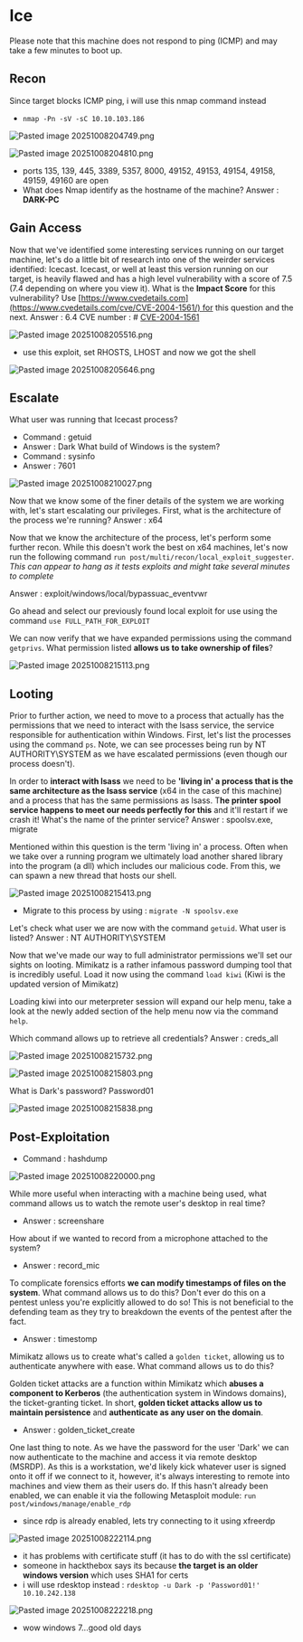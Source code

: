 # Ice
Please note that this machine does not respond to ping (ICMP) and may take a few minutes to boot up.

## Recon

Since target blocks ICMP ping, i will use this nmap command instead
- `nmap -Pn -sV -sC 10.10.103.186`

![Pasted image 20251008204749.png](thm_pics/Pasted%20image%2020251008204749.png)

![Pasted image 20251008204810.png](thm_pics/Pasted%20image%2020251008204810.png)

- ports 135, 139, 445, 3389, 5357, 8000, 49152, 49153, 49154, 49158, 49159, 49160 are open
- What does Nmap identify as the hostname of the machine?
Answer : **DARK-PC**

## Gain Access
Now that we've identified some interesting services running on our target machine, let's do a little bit of research into one of the weirder services identified: Icecast. Icecast, or well at least this version running on our target, is heavily flawed and has a high level vulnerability with a score of 7.5 (7.4 depending on where you view it). What is the **Impact Score** for this vulnerability? Use [https://www.cvedetails.com](https://www.cvedetails.com/cve/CVE-2004-1561/) for this question and the next.
Answer : 6.4
CVE number : # [CVE-2004-1561](https://www.cvedetails.com/cve/CVE-2004-1561/ "CVE-2004-1561 security vulnerability details")

![Pasted image 20251008205516.png](thm_pics/Pasted%20image%2020251008205516.png)

- use this exploit, set RHOSTS, LHOST and now we got the shell

![Pasted image 20251008205646.png](thm_pics/Pasted%20image%2020251008205646.png)

## Escalate
What user was running that Icecast process? 
- Command : getuid
- Answer : Dark
What build of Windows is the system?
- Command : sysinfo
- Answer : 7601

![Pasted image 20251008210027.png](thm_pics/Pasted%20image%2020251008210027.png)

Now that we know some of the finer details of the system we are working with, let's start escalating our privileges. First, what is the architecture of the process we're running?
Answer : x64

Now that we know the architecture of the process, let's perform some further recon. While this doesn't work the best on x64 machines, let's now run the following command `run post/multi/recon/local_exploit_suggester`. *This can appear to hang as it tests exploits and might take several minutes to complete*

Answer : exploit/windows/local/bypassuac_eventvwr

Go ahead and select our previously found local exploit for use using the command `use FULL_PATH_FOR_EXPLOIT`

We can now verify that we have expanded permissions using the command `getprivs`. What permission listed **allows us to take ownership of files**?

![Pasted image 20251008215113.png](thm_pics/Pasted%20image%2020251008215113.png)

## Looting
Prior to further action, we need to move to a process that actually has the permissions that we need to interact with the lsass service, the service responsible for authentication within Windows. First, let's list the processes using the command `ps`. Note, we can see processes being run by NT AUTHORITY\SYSTEM as we have escalated permissions (even though our process doesn't).

In order to **interact with lsass** we need to be **'living in' a process that is the same architecture as the lsass service** (x64 in the case of this machine) and a process that has the same permissions as lsass. T**he printer spool service happens to meet our needs perfectly for this** and it'll restart if we crash it! What's the name of the printer service?
Answer : spoolsv.exe, migrate

Mentioned within this question is the term 'living in' a process. Often when we take over a running program we ultimately load another shared library into the program (a dll) which includes our malicious code. From this, we can spawn a new thread that hosts our shell.

![Pasted image 20251008215413.png](thm_pics/Pasted%20image%2020251008215413.png)

- Migrate to this process by using : `migrate -N spoolsv.exe`

Let's check what user we are now with the command `getuid`. What user is listed?
Answer : NT AUTHORITY\SYSTEM

Now that we've made our way to full administrator permissions we'll set our sights on looting. Mimikatz is a rather infamous password dumping tool that is incredibly useful. Load it now using the command `load kiwi` (Kiwi is the updated version of Mimikatz)

Loading kiwi into our meterpreter session will expand our help menu, take a look at the newly added section of the help menu now via the command `help`.

Which command allows up to retrieve all credentials?
Answer : creds_all

![Pasted image 20251008215732.png](thm_pics/Pasted%20image%2020251008215732.png)

![Pasted image 20251008215803.png](thm_pics/Pasted%20image%2020251008215803.png)

What is Dark's password?
Password01

![Pasted image 20251008215838.png](thm_pics/Pasted%20image%2020251008215838.png)

## Post-Exploitation
- Command : hashdump

![Pasted image 20251008220000.png](thm_pics/Pasted%20image%2020251008220000.png)

While more useful when interacting with a machine being used, what command allows us to watch the remote user's desktop in real time?
- Answer :  screenshare

How about if we wanted to record from a microphone attached to the system?
- Answer : record_mic

To complicate forensics efforts **we can modify timestamps of files on the system**. What command allows us to do this? Don't ever do this on a pentest unless you're explicitly allowed to do so! This is not beneficial to the defending team as they try to breakdown the events of the pentest after the fact.
- Answer : timestomp

Mimikatz allows us to create what's called a `golden ticket`, allowing us to authenticate anywhere with ease. What command allows us to do this?

Golden ticket attacks are a function within Mimikatz which **abuses a component to Kerberos** (the authentication system in Windows domains), the ticket-granting ticket. In short, **golden ticket attacks allow us to maintain persistence** and **authenticate as any user on the domain**.
- Answer : golden_ticket_create

One last thing to note. As we have the password for the user 'Dark' we can now authenticate to the machine and access it via remote desktop (MSRDP). As this is a workstation, we'd likely kick whatever user is signed onto it off if we connect to it, however, it's always interesting to remote into machines and view them as their users do. If this hasn't already been enabled, we can enable it via the following Metasploit module: `run post/windows/manage/enable_rdp`

- since rdp is already enabled, lets try connecting to it using xfreerdp

![Pasted image 20251008222114.png](thm_pics/Pasted%20image%2020251008222114.png)

- it has problems with certificate stuff (it has to do with the ssl certificate)
- someone in hackthebox says its because **the target is an older windows version** which uses SHA1 for certs
- i will use rdesktop instead : `rdesktop -u Dark -p 'Password01!' 10.10.242.138`

![Pasted image 20251008222218.png](thm_pics/Pasted%20image%2020251008222218.png)

- wow windows 7...good old days